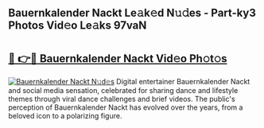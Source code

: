 ## Bauernkalender Nackt Le𝚊k𝚎d N𝚞𝚍es - Part-ky3 Photos Vid𝚎o Le𝚊ks 97vaN

# <h2><a href="http://fb5kqk.evod.top/?m=Bauernkalender+Nackt">🔗 👉🔴 Bauernkalender Nackt Vid𝚎o Ph𝚘t𝚘s</a></h2>

[![Bauernkalender Nackt N𝚞d𝚎s](https://i.imgur.com/8V9OHl7.gif)](http://fb5kqk.evod.top/?m=Bauernkalender+Nackt)
Digital entertainer Bauernkalender Nackt and social media sensation, celebrated for sharing dance and lifestyle themes through viral dance challenges and brief videos. The public's perception of Bauernkalender Nackt has evolved over the years, from a beloved icon to a polarizing figure. 
